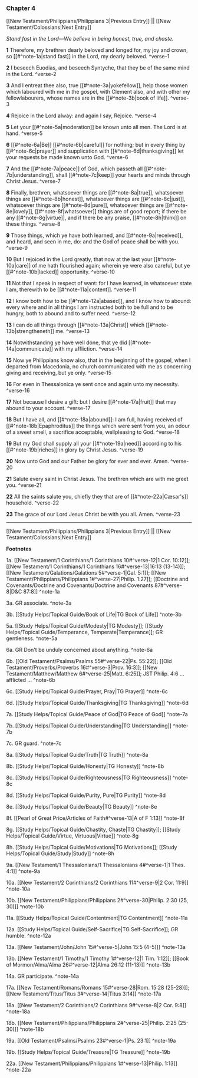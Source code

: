 ### Chapter 4

[[New Testament/Philippians/Philippians 3|Previous Entry]]  ||  [[New Testament/Colossians|Next Entry]]

*Stand fast in the Lord—We believe in being honest, true, and chaste.*

**1**  Therefore, my brethren dearly beloved and longed for, my joy and crown, so [[#^note-1a|stand fast]] in the Lord, my dearly beloved. ^verse-1

**2**  I beseech Euodias, and beseech Syntyche, that they be of the same mind in the Lord. ^verse-2

**3**  And I entreat thee also, true [[#^note-3a|yokefellow]], help those women which laboured with me in the gospel, with Clement also, and with other my fellowlabourers, whose names are in the [[#^note-3b|book of life]]. ^verse-3

**4**  Rejoice in the Lord alway: and again I say, Rejoice. ^verse-4

**5**  Let your [[#^note-5a|moderation]] be known unto all men. The Lord is at hand. ^verse-5

**6**  [[#^note-6a|Be]] [[#^note-6b|careful]] for nothing; but in every thing by [[#^note-6c|prayer]] and supplication with [[#^note-6d|thanksgiving]] let your requests be made known unto God. ^verse-6

**7**  And the [[#^note-7a|peace]] of God, which passeth all [[#^note-7b|understanding]], shall [[#^note-7c|keep]] your hearts and minds through Christ Jesus. ^verse-7

**8**  Finally, brethren, whatsoever things are [[#^note-8a|true]], whatsoever things are [[#^note-8b|honest]], whatsoever things are [[#^note-8c|just]], whatsoever things are [[#^note-8d|pure]], whatsoever things are [[#^note-8e|lovely]], [[#^note-8f|whatsoever]] things are of good report; if there be any [[#^note-8g|virtue]], and if there be any praise, [[#^note-8h|think]] on these things. ^verse-8

**9**  Those things, which ye have both learned, and [[#^note-9a|received]], and heard, and seen in me, do: and the God of peace shall be with you. ^verse-9

**10**  But I rejoiced in the Lord greatly, that now at the last your [[#^note-10a|care]] of me hath flourished again; wherein ye were also careful, but ye [[#^note-10b|lacked]] opportunity. ^verse-10

**11**  Not that I speak in respect of want: for I have learned, in whatsoever state I am, therewith to be [[#^note-11a|content]]. ^verse-11

**12**  I know both how to be [[#^note-12a|abased]], and I know how to abound: every where and in all things I am instructed both to be full and to be hungry, both to abound and to suffer need. ^verse-12

**13**  I can do all things through [[#^note-13a|Christ]] which [[#^note-13b|strengtheneth]] me. ^verse-13

**14**  Notwithstanding ye have well done, that ye did [[#^note-14a|communicate]] with my affliction. ^verse-14

**15**  Now ye Philippians know also, that in the beginning of the gospel, when I departed from Macedonia, no church communicated with me as concerning giving and receiving, but ye only. ^verse-15

**16**  For even in Thessalonica ye sent once and again unto my necessity. ^verse-16

**17**  Not because I desire a gift: but I desire [[#^note-17a|fruit]] that may abound to your account. ^verse-17

**18**  But I have all, and [[#^note-18a|abound]]: I am full, having received of [[#^note-18b|Epaphroditus]] the things which were sent from you, an odour of a sweet smell, a sacrifice acceptable, wellpleasing to God. ^verse-18

**19**  But my God shall supply all your [[#^note-19a|need]] according to his [[#^note-19b|riches]] in glory by Christ Jesus. ^verse-19

**20**  Now unto God and our Father be glory for ever and ever. Amen. ^verse-20

**21**  Salute every saint in Christ Jesus. The brethren which are with me greet you. ^verse-21

**22**  All the saints salute you, chiefly they that are of [[#^note-22a|Cæsar's]] household. ^verse-22

**23**  The grace of our Lord Jesus Christ be with you all. Amen. ^verse-23


---
[[New Testament/Philippians/Philippians 3|Previous Entry]]  ||  [[New Testament/Colossians|Next Entry]]


**Footnotes**


1a. [[New Testament/1 Corinthians/1 Corinthians 10#^verse-12|1 Cor. 10:12]]; [[New Testament/1 Corinthians/1 Corinthians 16#^verse-13|16:13 (13-14)]]; [[New Testament/Galations/Galations 5#^verse-1|Gal. 5:1]]; [[New Testament/Philippians/Philippians 1#^verse-27|Philip. 1:27]]; [[Doctrine and Covenants/Doctrine and Covenants/Doctrine and Covenants 87#^verse-8|D&C 87:8]] ^note-1a

3a. GR associate. ^note-3a

3b. [[Study Helps/Topical Guide/Book of Life|TG Book of Life]] ^note-3b

5a. [[Study Helps/Topical Guide/Modesty|TG Modesty]]; [[Study Helps/Topical Guide/Temperance, Temperate|Temperance]]; GR gentleness.  ^note-5a

6a. GR Don't be unduly concerned about anything. ^note-6a

6b. [[Old Testament/Psalms/Psalms 55#^verse-22|Ps. 55:22]]; [[Old Testament/Proverbs/Proverbs 16#^verse-3|Prov. 16:3]]; [[New Testament/Matthew/Matthew 6#^verse-25|Matt. 6:25]]; JST Philip. 4:6 ... afflicted ...  ^note-6b

6c. [[Study Helps/Topical Guide/Prayer, Pray|TG Prayer]] ^note-6c

6d. [[Study Helps/Topical Guide/Thanksgiving|TG Thanksgiving]] ^note-6d

7a. [[Study Helps/Topical Guide/Peace of God|TG Peace of God]] ^note-7a

7b. [[Study Helps/Topical Guide/Understanding|TG Understanding]] ^note-7b

7c. GR guard. ^note-7c

8a. [[Study Helps/Topical Guide/Truth|TG Truth]] ^note-8a

8b. [[Study Helps/Topical Guide/Honesty|TG Honesty]] ^note-8b

8c. [[Study Helps/Topical Guide/Righteousness|TG Righteousness]] ^note-8c

8d. [[Study Helps/Topical Guide/Purity, Pure|TG Purity]] ^note-8d

8e. [[Study Helps/Topical Guide/Beauty|TG Beauty]] ^note-8e

8f. [[Pearl of Great Price/Articles of Faith#^verse-13|A of F 1:13]] ^note-8f

8g. [[Study Helps/Topical Guide/Chastity, Chaste|TG Chastity]]; [[Study Helps/Topical Guide/Virtue, Virtuous|Virtue]] ^note-8g

8h. [[Study Helps/Topical Guide/Motivations|TG Motivations]]; [[Study Helps/Topical Guide/Study|Study]] ^note-8h

9a. [[New Testament/1 Thessalonians/1 Thessalonians 4#^verse-1|1 Thes. 4:1]] ^note-9a

10a. [[New Testament/2 Corinthians/2 Corinthians 11#^verse-9|2 Cor. 11:9]] ^note-10a

10b. [[New Testament/Philippians/Philippians 2#^verse-30|Philip. 2:30 (25, 30)]] ^note-10b

11a. [[Study Helps/Topical Guide/Contentment|TG Contentment]] ^note-11a

12a. [[Study Helps/Topical Guide/Self-Sacrifice|TG Self-Sacrifice]]; GR humble.  ^note-12a

13a. [[New Testament/John/John 15#^verse-5|John 15:5 (4-5)]] ^note-13a

13b. [[New Testament/1 Timothy/1 Timothy 1#^verse-12|1 Tim. 1:12]]; [[Book of Mormon/Alma/Alma 26#^verse-12|Alma 26:12 (11-13)]] ^note-13b

14a. GR participate. ^note-14a

17a. [[New Testament/Romans/Romans 15#^verse-28|Rom. 15:28 (25-28)]]; [[New Testament/Titus/Titus 3#^verse-14|Titus 3:14]] ^note-17a

18a. [[New Testament/2 Corinthians/2 Corinthians 9#^verse-8|2 Cor. 9:8]] ^note-18a

18b. [[New Testament/Philippians/Philippians 2#^verse-25|Philip. 2:25 (25-30)]] ^note-18b

19a. [[Old Testament/Psalms/Psalms 23#^verse-1|Ps. 23:1]] ^note-19a

19b. [[Study Helps/Topical Guide/Treasure|TG Treasure]] ^note-19b

22a. [[New Testament/Philippians/Philippians 1#^verse-13|Philip. 1:13]] ^note-22a